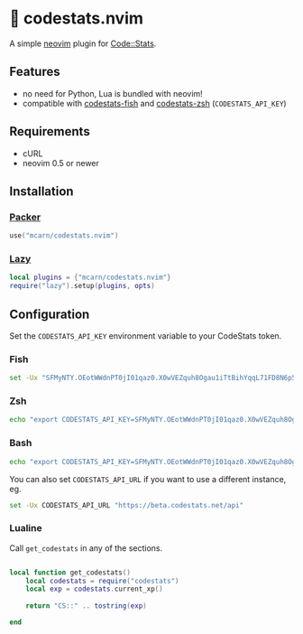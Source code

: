 🥬 codestats.nvim
=================

A simple [neovim](https://neovim.io) plugin for [Code::Stats](https://codestats.net).

## Features

- no need for Python, Lua is bundled with neovim!
- compatible with [codestats-fish](https://github.com/nyaa8/codestats-fish) and [codestats-zsh](https://gitlab.com/code-stats/code-stats-zsh) (`CODESTATS_API_KEY`)

## Requirements

- cURL
- neovim 0.5 or newer

## Installation

### [Packer](https://github.com/wbthomason/packer.nvim)

```lua
use("mcarn/codestats.nvim")
```

### [Lazy](https://github.com/folke/lazy.nvim)

```lua
local plugins = {"mcarn/codestats.nvim"}
require("lazy").setup(plugins, opts)
```

## Configuration

Set the `CODESTATS_API_KEY` environment variable to your CodeStats token.

### Fish

```sh
set -Ux "SFMyNTY.OEotWWdnPT0jI01qaz0.X0wVEZquh8Ogau1iTtBihYqqL71FD8N6p5ChQiIpaxQ"
```

### Zsh

```sh
echo "export CODESTATS_API_KEY=SFMyNTY.OEotWWdnPT0jI01qaz0.X0wVEZquh8Ogau1iTtBihYqqL71FD8N6p5ChQiIpaxQ" >> ~/.zshenv
```

### Bash

```sh
echo "export CODESTATS_API_KEY=SFMyNTY.OEotWWdnPT0jI01qaz0.X0wVEZquh8Ogau1iTtBihYqqL71FD8N6p5ChQiIpaxQ" >> ~/.bash_profile
```

You can also set `CODESTATS_API_URL` if you want to use a different instance, eg.

```sh
set -Ux CODESTATS_API_URL "https://beta.codestats.net/api"
```

### Lualine

Call `get_codestats` in any of the sections.

```lua

local function get_codestats()
	local codestats = require("codestats")
	local exp = codestats.current_xp()
	
	return "CS::" .. tostring(exp)

end
```
